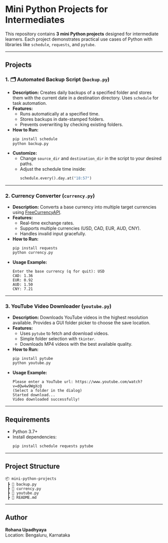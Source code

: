  # Mini Python Projects for Intermediates

This repository contains **3 mini Python projects** designed for intermediate learners. Each project demonstrates practical use cases of Python with libraries like `schedule`, `requests`, and `pytube`.

---

## Projects

### 1. 🗂 Automated Backup Script (`backup.py`)
- **Description:** Creates daily backups of a specified folder and stores them with the current date in a destination directory. Uses `schedule` for task automation.
- **Features:**
  - Runs automatically at a specified time.
  - Stores backups in date-stamped folders.
  - Prevents overwriting by checking existing folders.
- **How to Run:**
  ```bash
  pip install schedule
  python backup.py
  ```
- **Customize:**
  - Change `source_dir` and `destination_dir` in the script to your desired paths.
  - Adjust the schedule time inside:
    ```python
    schedule.every().day.at("18:57")
    ```

---

### 2. Currency Converter (`currency.py`)
- **Description:** Converts a base currency into multiple target currencies using [FreeCurrencyAPI](https://freecurrencyapi.com/).
- **Features:**
  - Real-time exchange rates.
  - Supports multiple currencies (USD, CAD, EUR, AUD, CNY).
  - Handles invalid input gracefully.
- **How to Run:**
  ```bash
  pip install requests
  python currency.py
  ```
- **Usage Example:**
  ```
  Enter the base currency (q for quit): USD
  CAD: 1.36
  EUR: 0.92
  AUD: 1.50
  CNY: 7.21
  ```

---

### 3. YouTube Video Downloader (`youtube.py`)
- **Description:** Downloads YouTube videos in the highest resolution available. Provides a GUI folder picker to choose the save location.
- **Features:**
  - Uses `pytube` to fetch and download videos.
  - Simple folder selection with `tkinter`.
  - Downloads MP4 videos with the best available quality.
- **How to Run:**
  ```bash
  pip install pytube
  python youtube.py
  ```
- **Usage Example:**
  ```
  Please enter a YouTube url: https://www.youtube.com/watch?v=dQw4w9WgXcQ
  (Select a folder in the dialog)
  Started download...
  Video downloaded successfully!
  ```

---

## Requirements
- Python 3.7+
- Install dependencies:
  ```bash
  pip install schedule requests pytube
  ```

---

## Project Structure
```
📦 mini-python-projects
 ┣ 📜 backup.py
 ┣ 📜 currency.py
 ┣ 📜 youtube.py
 ┣ 📜 README.md
```

---
 ## Author

**Rohana Upadhyaya**    
Location: Bengaluru, Karnataka 
